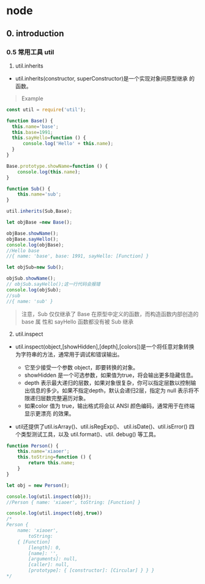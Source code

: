 # node

## 0. introduction

### 0.5 常用工具 util

1. util.inherits

- util.inherits(constructor, superConstructor)是一个实现对象间原型继承 的函数。

>Example

```js
const util = require('util');

function Base() {
  this.name='base';
  this.base=1991;
  this.sayHello=function () {
      console.log('Hello' + this.name);
  }
}

Base.prototype.showName=function () {
    console.log(this.name);
}

function Sub() {
    this.name='sub';
}

util.inherits(Sub,Base);

let objBase =new Base();

objBase.showName();
objBase.sayHello();
console.log(objBase);
//Hello base
//{ name: 'base', base: 1991, sayHello: [Function] }

let objSub=new Sub();

objSub.showName();
// objSub.sayHello();这一行代码会报错
console.log(objSub);
//sub
//{ name: 'sub' }
```

>注意，Sub 仅仅继承了 Base 在原型中定义的函数，而构造函数内部创造的 base 属 性和 sayHello 函数都没有被 Sub 继承

2. util.inspect

- util.inspect(object,[showHidden],[depth],[colors])是一个将任意对象转换 为字符串的方法，通常用于调试和错误输出。

    + 它至少接受一个参数 object，即要转换的对象。
    + showHidden 是一个可选参数，如果值为true，将会输出更多隐藏信息。
    + depth 表示最大递归的层数，如果对象很复杂，你可以指定层数以控制输出信息的多少。如果不指定depth，默认会递归2层，指定为 null 表示将不限递归层数完整遍历对象。
    + 如果color 值为 true，输出格式将会以 ANSI 颜色编码，通常用于在终端显示更漂亮 的效果。
      
- util还提供了util.isArray()、util.isRegExp()、 util.isDate()、util.isError() 四个类型测试工具，以及 util.format()、util. debug() 等工具。
      
```js
function Person() {
    this.name='xiaoer';
    this.toString=function () {
        return this.name;
    }
}

let obj = new Person();

console.log(util.inspect(obj));
//Person { name: 'xiaoer', toString: [Function] }

console.log(util.inspect(obj,true))
/*
Person {
    name: 'xiaoer',
        toString:
    { [Function]
        [length]: 0,
        [name]: '',
        [arguments]: null,
        [caller]: null,
        [prototype]: { [constructor]: [Circular] } } }
*/
```  
    
    

